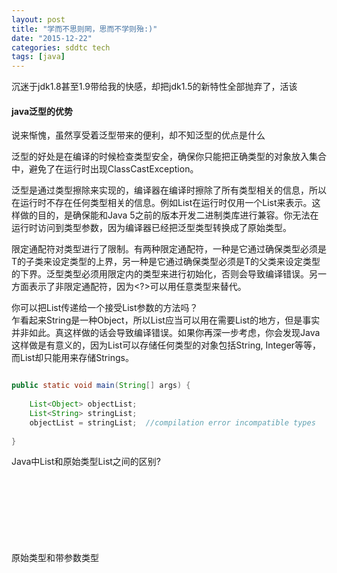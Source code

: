 ```yaml
---
layout: post
title: "学而不思则罔，思而不学则殆:)"
date: "2015-12-22"
categories: sddtc tech
tags: [java]
---
```


沉迷于jdk1.8甚至1.9带给我的快感，却把jdk1.5的新特性全部抛弃了，活该  

#### java泛型的优势  
说来惭愧，虽然享受着泛型带来的便利，却不知泛型的优点是什么  

泛型的好处是在编译的时候检查类型安全，确保你只能把正确类型的对象放入集合中，避免了在运行时出现ClassCastException。  

泛型是通过类型擦除来实现的，编译器在编译时擦除了所有类型相关的信息，所以在运行时不存在任何类型相关的信息。例如List<String>在运行时仅用一个List来表示。这样做的目的，是确保能和Java 5之前的版本开发二进制类库进行兼容。你无法在运行时访问到类型参数，因为编译器已经把泛型类型转换成了原始类型。  

限定通配符对类型进行了限制。有两种限定通配符，一种是<? extends T>它通过确保类型必须是T的子类来设定类型的上界，另一种是<? super T>它通过确保类型必须是T的父类来设定类型的下界。泛型类型必须用限定内的类型来进行初始化，否则会导致编译错误。另一方面<?>表示了非限定通配符，因为<?>可以用任意类型来替代。  

你可以把List<String>传递给一个接受List<Object>参数的方法吗？  
乍看起来String是一种Object，所以List<String>应当可以用在需要List<Object>的地方，但是事实并非如此。真这样做的话会导致编译错误。如果你再深一步考虑，你会发现Java这样做是有意义的，因为List<Object>可以存储任何类型的对象包括String, Integer等等，而List<String>却只能用来存储Strings。


```java

public static void main(String[] args) {
 
    List<Object> objectList;
    List<String> stringList;     
    objectList = stringList;  //compilation error incompatible types
    
}

```

Java中List<Object>和原始类型List之间的区别?  
原始类型和带参数类型<Object>之间的主要区别是，在编译时编译器不会对原始类型进行类型安全检查，却会对带参数的类型进行检查，通过使用Object作为类型，可以告知编译器该方法可以接受任何类型的对象，比如String或Integer。  它们之间的第二点区别是，你可以把任何带参数的类型传递给原始类型List，但却不能把List<String>传递给接受List<Object>的方法，因为会产生变异错误。  


####SpringAOP




  


